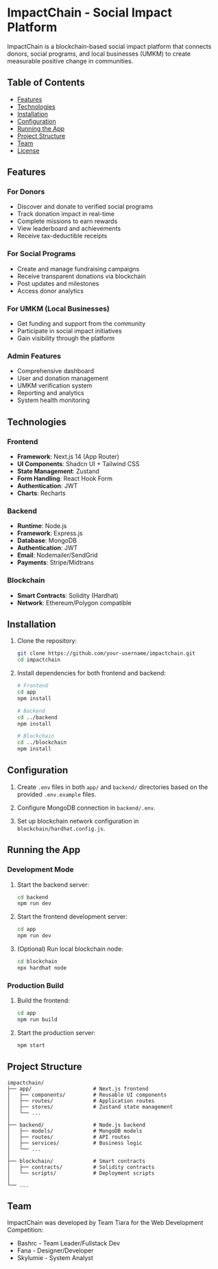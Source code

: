 # ImpactChain - Social Impact Platform

ImpactChain is a blockchain-based social impact platform that connects donors, social programs, and local businesses (UMKM) to create measurable positive change in communities.

## Table of Contents

- [Features](#features)
- [Technologies](#technologies)
- [Installation](#installation)
- [Configuration](#configuration)
- [Running the App](#running-the-app)
- [Project Structure](#project-structure)
- [Team](#team)
- [License](#license)

## Features

### For Donors
- Discover and donate to verified social programs
- Track donation impact in real-time
- Complete missions to earn rewards
- View leaderboard and achievements
- Receive tax-deductible receipts

### For Social Programs
- Create and manage fundraising campaigns
- Receive transparent donations via blockchain
- Post updates and milestones
- Access donor analytics

### For UMKM (Local Businesses)
- Get funding and support from the community
- Participate in social impact initiatives
- Gain visibility through the platform

### Admin Features
- Comprehensive dashboard
- User and donation management
- UMKM verification system
- Reporting and analytics
- System health monitoring

## Technologies

### Frontend
- **Framework**: Next.js 14 (App Router)
- **UI Components**: Shadcn UI + Tailwind CSS
- **State Management**: Zustand
- **Form Handling**: React Hook Form
- **Authentication**: JWT
- **Charts**: Recharts

### Backend
- **Runtime**: Node.js
- **Framework**: Express.js
- **Database**: MongoDB
- **Authentication**: JWT
- **Email**: Nodemailer/SendGrid
- **Payments**: Stripe/Midtrans

### Blockchain
- **Smart Contracts**: Solidity (Hardhat)
- **Network**: Ethereum/Polygon compatible

## Installation

1. Clone the repository:
   ```bash
   git clone https://github.com/your-username/impactchain.git
   cd impactchain
   ```

2. Install dependencies for both frontend and backend:
   ```bash
   # Frontend
   cd app
   npm install

   # Backend
   cd ../backend
   npm install

   # Blockchain
   cd ../blockchain
   npm install
   ```

## Configuration

1. Create `.env` files in both `app/` and `backend/` directories based on the provided `.env.example` files.

2. Configure MongoDB connection in `backend/.env`.

3. Set up blockchain network configuration in `blockchain/hardhat.config.js`.

## Running the App

### Development Mode

1. Start the backend server:
   ```bash
   cd backend
   npm run dev
   ```

2. Start the frontend development server:
   ```bash
   cd app
   npm run dev
   ```

3. (Optional) Run local blockchain node:
   ```bash
   cd blockchain
   npx hardhat node
   ```

### Production Build

1. Build the frontend:
   ```bash
   cd app
   npm run build
   ```

2. Start the production server:
   ```bash
   npm start
   ```

## Project Structure

```
impactchain/
├── app/                    # Next.js frontend
│   ├── components/         # Reusable UI components
│   ├── routes/             # Application routes
│   ├── stores/             # Zustand state management
│   └── ...                 
│
├── backend/                # Node.js backend
│   ├── models/             # MongoDB models
│   ├── routes/             # API routes
│   ├── services/           # Business logic
│   └── ...                 
│
├── blockchain/             # Smart contracts
│   ├── contracts/          # Solidity contracts
│   └── scripts/            # Deployment scripts
│
└── ...
```

## Team

ImpactChain was developed by Team Tiara for the Web Development Competition:

- Bashrc - Team Leader/Fullstack Dev
- Fana - Designer/Developer 
- Skylumie - System Analyst 
